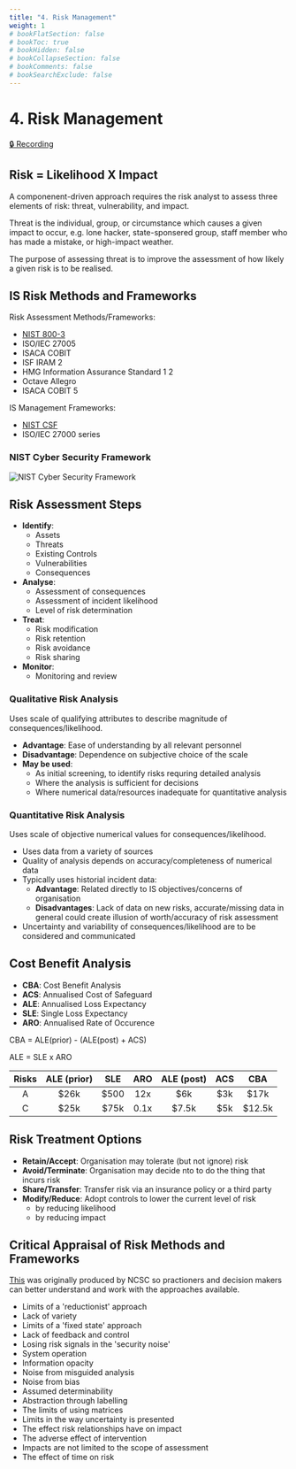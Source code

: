 ```yaml
---
title: "4. Risk Management"
weight: 1
# bookFlatSection: false
# bookToc: true
# bookHidden: false
# bookCollapseSection: false
# bookComments: false
# bookSearchExclude: false
---
```


# 4. Risk Management

[🔒 Recording](https://github.com/ryanbester/uni-resources/tree/main/ccc/y1/security/4-risk-management)

## Risk = Likelihood X Impact

A componenent-driven approach requires the risk analyst to assess three elements of risk: threat, vulnerability, and impact.

Threat is the individual, group, or circumstance which causes a given impact to occur, e.g. lone hacker, state-sponsered group, staff member who has made a mistake, or high-impact weather.

The purpose of assessing threat is to improve the assessment of how likely a given risk is to be realised.

## IS Risk Methods and Frameworks

Risk Assessment Methods/Frameworks:

- [NIST 800-3](https://nvlpubs.nist.gov/nistpubs/Legacy/SP/nistspecialpublication800-30r1.pdf)
- ISO/IEC 27005
- ISACA COBIT
- ISF IRAM 2
- HMG Information Assurance Standard 1 2
- Octave Allegro
- ISACA COBIT 5

IS Management Frameworks:

- [NIST CSF](https://www.nist.gov/cyberframework)
- ISO/IEC 27000 series

### NIST Cyber Security Framework

![NIST Cyber Security Framework](/img/ccc/y1/security/nist-cyber-security-framework.png)

## Risk Assessment Steps

- **Identify**:
    - Assets
    - Threats
    - Existing Controls
    - Vulnerabilities
    - Consequences
- **Analyse**:
    - Assessment of consequences
    - Assessment of incident likelihood
    - Level of risk determination
- **Treat**:
    - Risk modification
    - Risk retention
    - Risk avoidance
    - Risk sharing
- **Monitor**:
    - Monitoring and review

### Qualitative Risk Analysis

Uses scale of qualifying attributes to describe magnitude of consequences/likelihood.

- **Advantage**: Ease of understanding by all relevant personnel
- **Disadvantage**: Dependence on subjective choice of the scale
- **May be used**:
    - As initial screening, to identify risks requring detailed analysis
    - Where the analysis is sufficient for decisions
    - Where numerical data/resources inadequate for quantitative analysis

### Quantitative Risk Analysis

Uses scale of objective numerical values for consequences/likelihood.

- Uses data from a variety of sources
- Quality of analysis depends on accuracy/completeness of numerical data
- Typically uses historial incident data:
    - **Advantage**: Related directly to IS objectives/concerns of organisation
    - **Disadvantages**: Lack of data on new risks, accurate/missing data in general could create illusion of worth/accuracy of risk assessment
- Uncertainty and variability of consequences/likelihood are to be considered and communicated

## Cost Benefit Analysis

- **CBA**: Cost Benefit Analysis
- **ACS**: Annualised Cost of Safeguard
- **ALE**: Annualised Loss Expectancy
- **SLE**: Single Loss Expectancy
- **ARO**: Annualised Rate of Occurence

CBA = ALE(prior) - (ALE(post) + ACS)

ALE = SLE x ARO

| Risks | ALE (prior) | SLE | ARO | ALE (post) | ACS | CBA |
|:-----:|:-----------:|:---:|:---:|:----------:|:---:|:---:|
| A | $26k | $500 | 12x | $6k | $3k | $17k |
| C | $25k | $75k | 0.1x | $7.5k | $5k | $12.5k |

## Risk Treatment Options

- **Retain/Accept**: Organisation may tolerate (but not ignore) risk
- **Avoid/Terminate**: Organisation may decide nto to do the thing that incurs risk
- **Share/Transfer**: Transfer risk via an insurance policy or a third party
- **Modify/Reduce**: Adopt controls to lower the current level of risk
    - by reducing likelihood
    - by reducing impact

## Critical Appraisal of Risk Methods and Frameworks

[This](https://serviceteamit.co.uk/news/a-critical-appraisal-of-risk-methods-and-frameworks/) was originally produced by NCSC so practioners and decision makers can better understand and work with the approaches available.

- Limits of a 'reductionist' approach
- Lack of variety
- Limits of a 'fixed state' approach
- Lack of feedback and control
- Losing risk signals in the 'security noise'
- System operation
- Information opacity
- Noise from misguided analysis
- Noise from bias
- Assumed determinability
- Abstraction through labelling
- The limits of using matrices
- Limits in the way uncertainty is presented
- The effect risk relationships have on impact
- The adverse effect of intervention
- Impacts are not limited to the scope of assessment
- The effect of time on risk
